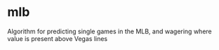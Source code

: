 # mlb
Algorithm for predicting single games in the MLB, and wagering where value is present above Vegas lines
